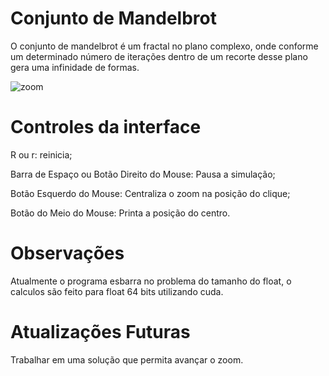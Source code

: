 # Conjunto de Mandelbrot

O conjunto de mandelbrot é um fractal no plano complexo, onde conforme um determinado número de iterações dentro de um recorte desse plano gera uma infinidade de formas.

![zoom](mandelbrot.gif)

# Controles da interface

R ou r: reinicia;

Barra de Espaço ou Botão Direito do Mouse: Pausa a simulação;

Botão Esquerdo do Mouse: Centraliza o zoom na posição do clique;

Botão do Meio do Mouse: Printa a posição do centro.


# Observações

Atualmente o programa esbarra no problema do tamanho do float, o calculos são feito para float 64 bits utilizando cuda.

# Atualizações Futuras

Trabalhar em uma solução que permita avançar o zoom.

